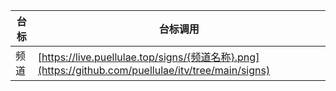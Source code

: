 |  台标  |  台标调用                                                                           | 
|-------|---------------------------------------------------------------------------------------|
|  频道  | [https://live.puellulae.top/signs/{频道名称}.png](https://github.com/puellulae/itv/tree/main/signs)  | 
